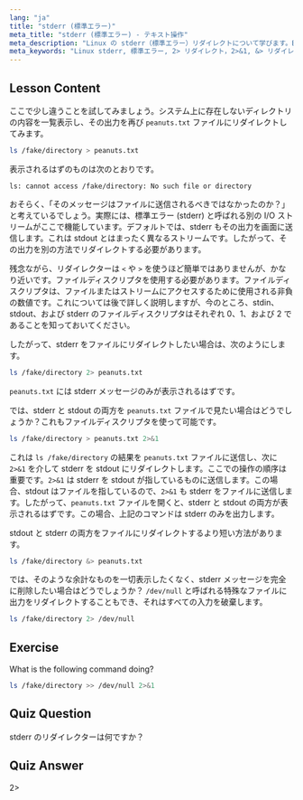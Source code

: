 ```yaml
---
lang: "ja"
title: "stderr (標準エラー)"
meta_title: "stderr (標準エラー) - テキスト操作"
meta_description: "Linux の stderr（標準エラー）リダイレクトについて学びます。Bash でのエラー処理のために、2>、2>&1、&>、および/dev/null を理解します。Linux コマンドラインスキルを向上させましょう！"
meta_keywords: "Linux stderr, 標準エラー, 2> リダイレクト，2>&1, &> リダイレクト，/dev/null, Bash エラー処理，Linux チュートリアル，Linux 初心者"
---
```


## Lesson Content

ここで少し違うことを試してみましょう。システム上に存在しないディレクトリの内容を一覧表示し、その出力を再び `peanuts.txt` ファイルにリダイレクトしてみます。

```bash
ls /fake/directory > peanuts.txt
```

表示されるはずのものは次のとおりです。

```plaintext
ls: cannot access /fake/directory: No such file or directory
```

おそらく、「そのメッセージはファイルに送信されるべきではなかったのか？」と考えているでしょう。実際には、標準エラー (stderr) と呼ばれる別の I/O ストリームがここで機能しています。デフォルトでは、stderr もその出力を画面に送信します。これは stdout とはまったく異なるストリームです。したがって、その出力を別の方法でリダイレクトする必要があります。

残念ながら、リダイレクターは `<` や `>` を使うほど簡単ではありませんが、かなり近いです。ファイルディスクリプタを使用する必要があります。ファイルディスクリプタは、ファイルまたはストリームにアクセスするために使用される非負の数値です。これについては後で詳しく説明しますが、今のところ、stdin、stdout、および stderr のファイルディスクリプタはそれぞれ 0、1、および 2 であることを知っておいてください。

したがって、stderr をファイルにリダイレクトしたい場合は、次のようにします。

```bash
ls /fake/directory 2> peanuts.txt
```

`peanuts.txt` には stderr メッセージのみが表示されるはずです。

では、stderr と stdout の両方を `peanuts.txt` ファイルで見たい場合はどうでしょうか？これもファイルディスクリプタを使って可能です。

```bash
ls /fake/directory > peanuts.txt 2>&1
```

これは `ls /fake/directory` の結果を `peanuts.txt` ファイルに送信し、次に `2>&1` を介して stderr を stdout にリダイレクトします。ここでの操作の順序は重要です。`2>&1` は stderr を stdout が指しているものに送信します。この場合、stdout はファイルを指しているので、`2>&1` も stderr をファイルに送信します。したがって、`peanuts.txt` ファイルを開くと、stderr と stdout の両方が表示されるはずです。この場合、上記のコマンドは stderr のみを出力します。

stdout と stderr の両方をファイルにリダイレクトするより短い方法があります。

```bash
ls /fake/directory &> peanuts.txt
```

では、そのような余計なものを一切表示したくなく、stderr メッセージを完全に削除したい場合はどうでしょうか？ `/dev/null` と呼ばれる特殊なファイルに出力をリダイレクトすることもでき、それはすべての入力を破棄します。

```bash
ls /fake/directory 2> /dev/null
```

## Exercise

What is the following command doing?

```bash
ls /fake/directory >> /dev/null 2>&1
```

## Quiz Question

stderr のリダイレクターは何ですか？

## Quiz Answer

2>
